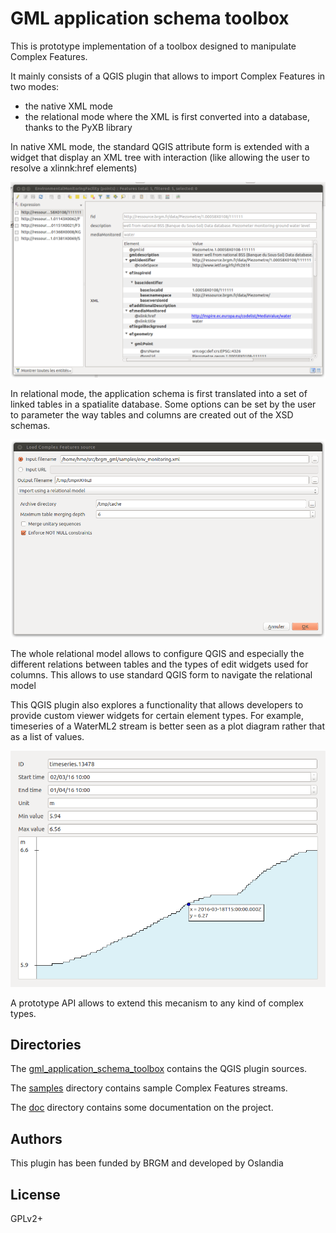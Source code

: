 GML application schema toolbox
==============================

This is prototype implementation of a toolbox designed to manipulate Complex Features.

It mainly consists of a QGIS plugin that allows to import Complex Features in two modes:

  * the native XML mode
  * the relational mode where the XML is first converted into a database, thanks to the PyXB library
 
In native XML mode, the standard QGIS attribute form is extended with a widget that display an XML tree with interaction (like allowing the user to resolve a xlinnk:href elements)

![](doc/xml_view.png)

In relational mode, the application schema is first translated into a set of linked tables in a spatialite database. Some options can be set by the user to parameter the way tables and columns are created out of the XSD schemas.

![](doc/creation_dialog.png)

The whole relational model allows to configure QGIS and especially the different relations between tables and the types of edit widgets used for columns. This allows to use standard QGIS form to navigate the relational model


This QGIS plugin also explores a functionality that allows developers to provide custom viewer widgets for certain element types. For example, timeseries of a WaterML2 stream is better seen as a plot diagram rather that as a list of values.

![](doc/custom_viewer.png)

A prototype API allows to extend this mecanism to any kind of complex types.

Directories
-----------

The [gml_application_schema_toolbox](gml_application_schema_toolbox) contains the QGIS plugin sources.

The [samples](samples) directory contains sample Complex Features streams.

The [doc](doc) directory contains some documentation on the project.

Authors
-------

This plugin has been funded by BRGM and developed by Oslandia

License
-------

GPLv2+

